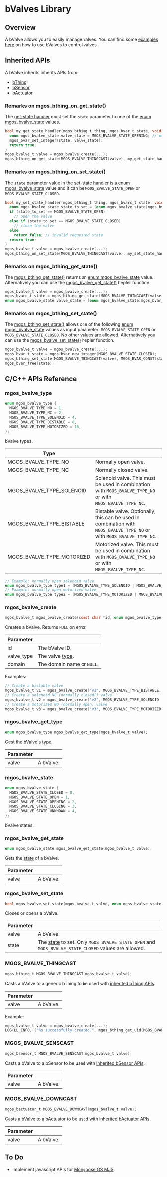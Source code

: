 # bValves Library
## Overview
A bValve allows you to easily manage valves. You can find some [examples here](https://github.com/diy365-mgos/bvalve-gpio#get-started) on how to use bValves to control valves.
## Inherited APIs
A bValve inherits inherits APIs from:
- [bThing](https://github.com/diy365-mgos/bthing)
- [bSensor](https://github.com/diy365-mgos/bsensor)
- [bActuator](https://github.com/diy365-mgos/bactuator)
### Remarks on mgos_bthing_on_get_state()
The [get-state handler](https://github.com/diy365-mgos/bthing#mgos_bthing_get_state_handler_t) must set the `state` parameter to one of the [enum mgos_bvalve_state](#mgos_bvalve_state) values.
```c
bool my_get_state_handler(mgos_bthing_t thing, mgos_bvar_t state, void *userdata) {
  enum mgos_bvalve_state valve_state = MGOS_BVALVE_STATE_OPENING; // or any other allowed enum value
  mgos_bvar_set_integer(state, valve_state):
  return true;
}
mgos_bvalve_t valve = mgos_bvalve_create(...);
mgos_bthing_on_get_state(MGOS_BVALVE_THINGCAST(valve), my_get_state_handler, NULL);
```
### Remarks on mgos_bthing_on_set_state()
The `state` parameter value in the [set-state handler](https://github.com/diy365-mgos/bthing#mgos_bthing_set_state_handler_t) is a [enum mgos_bvalve_state](#mgos_bvalve_state) value and it can be `MGOS_BVALVE_STATE_OPEN` or `MGOS_BVALVE_STATE_CLOSED`.
```c
bool my_set_state_handler(mgos_bthing_t thing, mgos_bvarc_t state, void *userdata) {
  enum mgos_bvalve_state state_to_set = (enum mgos_bvalve_state)mgos_bvar_get_integer(state)
  if (state_to_set == MGOS_BVALVE_STATE_OPEN)
    // open the valve
  else if (state_to_set == MGOS_BVALVE_STATE_CLOSED)
    // close the valve
  else
    return false; // invalid requested state
  return true;
}
mgos_bvalve_t valve = mgos_bvalve_create(...);
mgos_bthing_on_set_state(MGOS_BVALVE_THINGCAST(valve), my_set_state_handler, NULL);
```
### Remarks on mgos_bthing_get_state()
The [mgos_bthing_get_state()](https://github.com/diy365-mgos/bthing#mgos_bthing_get_state) returns an [enum mgos_bvalve_state](#mgos_bvalve_state) value. Alternatively you can use the [mgos_bvalve_get_state()](https://github.com/diy365-mgos/bvalve#mgos_bvalve_get_state) hepler function.
```c
mgos_bvalve_t valve = mgos_bvalve_create(...);
mgos_bvarc_t state = mgos_bthing_get_state(MGOS_BVALVE_THINGCAST(valse));
enum mgos_bvalve_state valve_state = (enum mgos_bvalve_state)mgos_bvar_get_integer(state);
```
### Remarks on mgos_bthing_set_state()
The [mgos_bthing_set_state()](https://github.com/diy365-mgos/bthing#mgos_bthing_set_state) allows one of the following [enum mgos_bvalve_state](#mgos_bvalve_state) values as input parameter: `MGOS_BVALVE_STATE_OPEN` or `MGOS_BVALVE_STATE_CLOSED`. No other values are allowed. Alternatively you can use the [mgos_bvalve_set_state()](https://github.com/diy365-mgos/bvalve#mgos_bvalve_set_state) hepler function.
```c
mgos_bvalve_t valve = mgos_bvalve_create(...);
mgos_bvar_t state = mgos_bvar_new_integer(MGOS_BVALVE_STATE_CLOSED);
mgos_bthing_set_state(MGOS_BVALVE_THINGCAST(valve), MGOS_BVAR_CONST(state));
mgos_bvar_free(state);
```
## C/C++ APIs Reference
### mgos_bvalve_type
```c
enum mgos_bvalve_type {
  MGOS_BVALVE_TYPE_NO = 1,
  MGOS_BVALVE_TYPE_NC = 2,
  MGOS_BVALVE_TYPE_SOLENOID = 4,
  MGOS_BVALVE_TYPE_BISTABLE = 8,
  MGOS_BVALVE_TYPE_MOTORIZED = 16,
};
```
bValve types.

|Type||
|--|--|
|MGOS_BVALVE_TYPE_NO|Normally open valve.|
|MGOS_BVALVE_TYPE_NC|Normally closed valve.|
|MGOS_BVALVE_TYPE_SOLENOID|Solenoid valve. This must be used in combination with `MGOS_BVALVE_TYPE_NO` or with `MGOS_BVALVE_TYPE_NC`.|
|MGOS_BVALVE_TYPE_BISTABLE|Bistable valve. Optionally, this can be used in combination with `MGOS_BVALVE_TYPE_NO` or with `MGOS_BVALVE_TYPE_NC`.|
|MGOS_BVALVE_TYPE_MOTORIZED|Motorized valve. This must be used in combination with `MGOS_BVALVE_TYPE_NO` or with `MGOS_BVALVE_TYPE_NC`.|
```c
// Example: normally open solenoid valve
enum mgos_bvalve_type type1 = (MGOS_BVALVE_TYPE_SOLENOID | MGOS_BVALVE_TYPE_NO);
// Example: normally open motorized valve
enum mgos_bvalve_type type2 = (MGOS_BVALVE_TYPE_MOTORIZED | MGOS_BVALVE_TYPE_NO);
```
### mgos_bvalve_create
```c
mgos_bvalve_t mgos_bvalve_create(const char *id, enum mgos_bvalve_type valve_type, const char *domain);
```
Creates a bValve. Returns `NULL` on error.

|Parameter||
|--|--|
|id|The bValve ID.|
|valve_type|The valve [type](#mgos_bvalve_type).|
|domain|The domain name or `NULL`.|

Examples:
```c
// Create a bistable valve
mgos_bvalve_t v1 = mgos_bvalve_create("v1", MGOS_BVALVE_TYPE_BISTABLE, NULL);
// Create a solenoid NC (normally closed() valve
mgos_bvalve_t v2 = mgos_bvalve_create("v2", MGOS_BVALVE_TYPE_SOLENOID | MGOS_BVALVE_TYPE_NC, NULL);
// Create a motorized NO (normally open) valve
mgos_bvalve_t v3 = mgos_bvalve_create("v3", MGOS_BVALVE_TYPE_MOTORIZED | MGOS_BVALVE_TYPE_NO, NULL);
```
### mgos_bvalve_get_type
```c
enum mgos_bvalve_type mgos_bvalve_get_type(mgos_bvalve_t valve);
```
Gest the bValve's [type](#mgos_bvalve_type).

|Parameter||
|--|--|
|valve|A bValve.|
### mgos_bvalve_state
```c
enum mgos_bvalve_state {
  MGOS_BVALVE_STATE_CLOSED = 0,
  MGOS_BVALVE_STATE_OPEN = 1,
  MGOS_BVALVE_STATE_OPENING = 2,
  MGOS_BVALVE_STATE_CLOSING = 3,
  MGOS_BVALVE_STATE_UNKNOWN = 4,
};
```
bValve states.
### mgos_bvalve_get_state
```c
enum mgos_bvalve_state mgos_bvalve_get_state(mgos_bvalve_t valve);
```
Gets the [state](#mgos_bvalve_state) of a bValve.

|Parameter||
|--|--|
|valve|A bValve.|
### mgos_bvalve_set_state
```c
bool mgos_bvalve_set_state(mgos_bvalve_t valve, enum mgos_bvalve_state state);
```
Closes or opens a bValve.

|Parameter||
|--|--|
|valve|A bValve.|
|state|The [state](#mgos_bvalve_state) to set. Only `MGOS_BVALVE_STATE_OPEN` and `MGOS_BVALVE_STATE_CLOSED` values are allowed.|
### MGOS_BVALVE_THINGCAST
```c
mgos_bthing_t MGOS_BVALVE_THINGCAST(mgos_bvalve_t valve);
```
Casts a bValve to a generic bThing to be used with [inherited bThing APIs](https://github.com/diy365-mgos/bthing).

|Parameter||
|--|--|
|valve|A bValve.|

Example:
```c
mgos_bvalve_t valve = mgos_bvalve_create(...);
LOG(LL_INFO, ("%s successfully created.", mgos_bthing_get_uid(MGOS_BVALVE_THINGCAST(valve))));
```
### MGOS_BVALVE_SENSCAST
```c
mgos_bsensor_t MGOS_BVALVE_SENSCAST(mgos_bvalve_t valve);
```
Casts a bValve to a bSensor to be used with [inherited bSensor APIs](https://github.com/diy365-mgos/bsensor).

|Parameter||
|--|--|
|valve|A bValve.|
### MGOS_BVALVE_DOWNCAST
```c
mgos_bactuator_t MGOS_BVALVE_DOWNCAST(mgos_bvalve_t valve);
```
Casts a bValve to a bActuator to be used with [inherited bActuator APIs](https://github.com/diy365-mgos/bactuator).

|Parameter||
|--|--|
|valve|A bValve.|
## To Do
- Implement javascript APIs for [Mongoose OS MJS](https://github.com/mongoose-os-libs/mjs).
